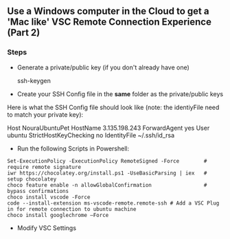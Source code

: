 ## Use a Windows computer in the Cloud to get a 'Mac like' VSC Remote Connection Experience (Part 2)
### Steps

* Generate a private/public key (if you don't already have one)

  ssh-keygen

* Create your SSH Config file in the **same** folder as the private/public keys

Here is what the SSH Config file should look like (note: the identiyFile need to match your private key):

  Host NouraUbuntuPet
    HostName 3.135.198.243
    ForwardAgent yes
    User ubuntu
    StrictHostKeyChecking no
    IdentityFile ~/.ssh/id_rsa 

* Run the following Scripts in Powershell:

```
Set-ExecutionPolicy -ExecutionPolicy RemoteSigned -Force        # require remote signature
iwr https://chocolatey.org/install.ps1 -UseBasicParsing | iex   # setup chocolatey
choco feature enable -n allowGlobalConfirmation                 # bypass confirmations
choco install vscode -Force
code --install-extension ms-vscode-remote.remote-ssh # Add a VSC Plug in for remote connection to ubuntu machine
choco install googlechrome –Force
```

* Modify VSC Settings 

